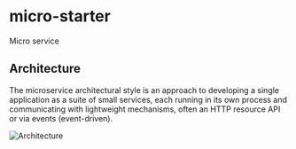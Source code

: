# micro-starter
Micro service

## Architecture

The microservice architectural style is an approach to developing a single application as a suite of small services, each running in its own process and communicating with lightweight mechanisms, often an HTTP resource API or via events (event-driven).

![Architecture](https://github.com/sky233/micro-starter/master/slides/architecture-01.png "Architecture")
